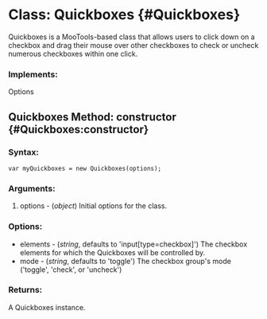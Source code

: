 Class: Quickboxes {#Quickboxes}
=========================================

Quickboxes is a MooTools-based class that allows users to click down on a checkbox and drag their mouse over other checkboxes to check or uncheck numerous checkboxes within one click.

### Implements:

Options


Quickboxes Method: constructor {#Quickboxes:constructor}
-------------------------------------------------------------------


### Syntax:

	var myQuickboxes = new Quickboxes(options);

### Arguments:

1. options - (*object*)  Initial options for the class.

### Options:

* elements - (*string*, defaults to 'input[type=checkbox]')  The checkbox elements for which the Quickboxes will be controlled by.
* mode - (*string*, defaults to 'toggle')  The checkbox group's mode ('toggle', 'check', or 'uncheck')

### Returns:

A Quickboxes instance.

